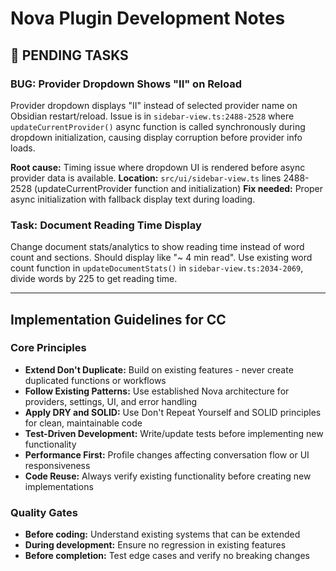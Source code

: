 

# Nova Plugin Development Notes

## 🎯 PENDING TASKS

### **BUG: Provider Dropdown Shows "II" on Reload**
Provider dropdown displays "II" instead of selected provider name on Obsidian restart/reload. Issue is in `sidebar-view.ts:2488-2528` where `updateCurrentProvider()` async function is called synchronously during dropdown initialization, causing display corruption before provider info loads.

**Root cause:** Timing issue where dropdown UI is rendered before async provider data is available.
**Location:** `src/ui/sidebar-view.ts` lines 2488-2528 (updateCurrentProvider function and initialization)
**Fix needed:** Proper async initialization with fallback display text during loading.

### **Task: Document Reading Time Display**
Change document stats/analytics to show reading time instead of word count and sections. Should display like "~ 4 min read". Use existing word count function in `updateDocumentStats()` in `sidebar-view.ts:2034-2069`, divide words by 225 to get reading time.

---

## Implementation Guidelines for CC

### Core Principles
* **Extend Don't Duplicate:** Build on existing features - never create duplicated functions or workflows
* **Follow Existing Patterns:** Use established Nova architecture for providers, settings, UI, and error handling
* **Apply DRY and SOLID:** Use Don't Repeat Yourself and SOLID principles for clean, maintainable code
* **Test-Driven Development:** Write/update tests before implementing new functionality
* **Performance First:** Profile changes affecting conversation flow or UI responsiveness
* **Code Reuse:** Always verify existing functionality before creating new implementations

### Quality Gates
* **Before coding:** Understand existing systems that can be extended
* **During development:** Ensure no regression in existing features  
* **Before completion:** Test edge cases and verify no breaking changes